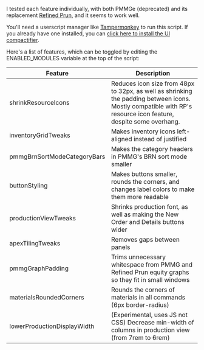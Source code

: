I tested each feature individually, with both PMMGe (deprecated) and its replacement [Refined Prun](https://github.com/refined-prun/refined-prun), and it seems to work well.

You'll need a userscript manager like [Tampermonkey](https://www.tampermonkey.net/) to run this script. If you already have one installed, you can [click here to install the UI compactifier](https://raw.githubusercontent.com/fishmodem/prun-ui-compactifier/refs/heads/main/prun-ui-compactifier.user.js).

Here's a list of features, which can be toggled by editing the ENABLED_MODULES variable at the top of the script:

| Feature                        | Description                                                                                      |
|--------------------------------|--------------------------------------------------------------------------------------------------|
| shrinkResourceIcons            | Reduces icon size from 48px to 32px, as well as shrinking the padding between icons. Mostly compatible with RP's resource icon feature, despite some overhang.|
| inventoryGridTweaks            | Makes inventory icons left-aligned instead of justified                                        |
| pmmgBrnSortModeCategoryBars    | Makes the category headers in PMMG's BRN sort mode smaller                                     |
| buttonStyling                  | Makes buttons smaller, rounds the corners, and changes label colors to make them more readable |
| productionViewTweaks           | Shrinks production font, as well as making the New Order and Details buttons wider             |
| apexTilingTweaks               | Removes gaps between panels                                                                     |
| pmmgGraphPadding               | Trims unnecessary whitespace from PMMG and Refined Prun equity graphs so they fit in small windows |
| materialsRoundedCorners        | Rounds the corners of materials in all commands (6px border-radius)                            |
| lowerProductionDisplayWidth    | (Experimental, uses JS not CSS) Decrease min-width of columns in production view (from 7rem to 6rem) |
